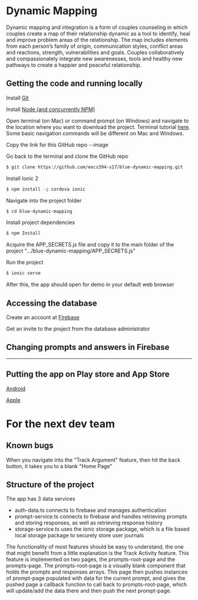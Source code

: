 # Dynamic Mapping

Dynamic mapping and integration is a form of couples counseling in which couples create a map of their relationship dynamic as a tool to identify, heal and improve problem areas of the relationship. The map includes elements from each person’s family of origin, communication styles, conflict areas and reactions, strength, vulnerabilities and goals. Couples collaboratively and compassionately integrate new awarenesses, tools and healthy new pathways to create a happier and peaceful relationship.

## Getting the code and running locally

Install [Git](https://git-scm.com/)

Install [Node (and concurrently NPM)](https://nodejs.org/en/)

Open terminal (on Mac) or command prompt (on Windows) and navigate to the location where you want to download the project.  Terminal tutorial [here](https://computers.tutsplus.com/tutorials/navigating-the-terminal-a-gentle-introduction--mac-3855). Some basic navigation commands will be different on Mac and Windows.

Copy the link for this GitHub repo --image

Go back to the terminal and clone the GitHub repo

```bash
$ git clone https://github.com/eecs394-s17/blue-dynamic-mapping.git
```

Install Ionic 2

```bash
$ npm install -g cordova ionic
```

Navigate into the project folder

```bash
$ cd blue-dynamic-mapping
```

Install project dependencies
```bash
$ npm Install
```

Acquire the APP_SECRETS.js file and copy it to the main folder of the project ".../blue-dynamic-mapping/APP_SECRETS.js"

Run the project
```bash
$ ionic serve
```

After this, the app should open for demo in your default web browser

## Accessing the database

Create an account at [Firebase](https://firebase.google.com/)

Get an invite to the project from the database administrator

## Changing prompts and answers in Firebase

--------------

## Putting the app on Play store and App Store

[Android](https://support.google.com/googleplay/android-developer/answer/113469?hl=en)

[Apple](https://clearbridgemobile.com/how-to-submit-an-app-to-the-app-store/)

# For the next dev team

## Known bugs

When you navigate into the "Track Argument" feature, then hit the back button, it takes you to a blank "Home Page"

## Structure of the project

The app has 3 data services

- auth-data.ts connects to firebase and manages authentication
- prompt-service.ts connects to firebase and handles retrieving prompts and storing responses, as well as retrieving response history
- storage-service.ts uses the ionic storage package, which is a file based local storage package to securely store user journals

The functionality of most features should be easy to understand, the one that might benefit from a little explanation is the Track Activity feature.  This feature is implemented on two pages, the prompts-root-page and the prompts-page.  The prompts-root-page is a visually blank component that holds the prompts and responses arrays.  This page then pushes instances of prompt-page populated with data for the current prompt, and gives the pushed page a callback function to call back to prompts-root-page, which will update/add the data there and then push the next prompt-page.
